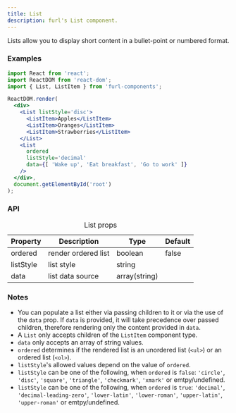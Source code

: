 ```yaml
---
title: List
description: furl's List component.
---
```


Lists allow you to display short content in a bullet-point or numbered format.

### Examples

<listexamples></listexamples>

```jsx
import React from 'react';
import ReactDOM from 'react-dom';
import { List, ListItem } from 'furl-components';

ReactDOM.render(
  <div>
    <List listStyle='disc'>
      <ListItem>Apples</ListItem>
      <ListItem>Oranges</ListItem>
      <ListItem>Strawberries</ListItem>
    </List>
    <List 
      ordered 
      listStyle='decimal'
      data={[ 'Wake up', 'Eat breakfast', 'Go to work' ]}
    />
  </div>, 
  document.getElementById('root')
);
```

### API

<table>
  <caption>List props</caption>
  <thead>
    <tr>
      <th>Property</th>
      <th colspan="3">Description</th>
      <th>Type</th>
      <th>Default</th>
    </tr>
  </thead>
  <tbody>
    <tr>
      <td class="font-c">ordered</td>
      <td colspan="3">render ordered list</td>
      <td>boolean</td>
      <td class='font-c'>false</td>
    </tr>
    <tr>
      <td class="font-c">listStyle</td>
      <td colspan="3">list style</td>
      <td>string</td>
      <td class='font-c'></td>
    </tr>
    <tr>
      <td class="font-c">data</td>
      <td colspan="3">list data source</td>
      <td>array(string)</td>
      <td class='font-c'></td>
    </tr>
  </tbody>
</table>

### Notes

* You can populate a list either via passing children to it or via the use of the `data` prop. If `data` is provided, it will take precedence over passed children, therefore rendering only the content provided in `data`.
* A `List` only accepts children of the `ListItem` component type.
* `data` only accepts an array of string values.
* `ordered` determines if the rendered list is an unordered list (`<ul>`) or an ordered list (`<ol>`).
* `listStyle`'s allowed values depend on the value of `ordered`. 
* `listStyle` can be one of the following, when `ordered` is `false`: `'circle'`, `'disc'`, `'square'`, `'triangle'`, `'checkmark'`, `'xmark'` or emtpy/undefined.
* `listStyle` can be one of the following, when `ordered` is `true`: `'decimal'`, `'decimal-leading-zero'`, `'lower-latin'`, `'lower-roman'`, `'upper-latin'`, `'upper-roman'` or emtpy/undefined.